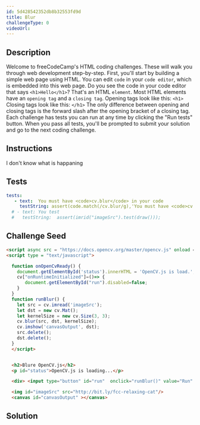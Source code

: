```yaml
---
id: 5d428542352db8b32553fd9d
title: Blur
challengeType: 0
videoUrl: 
---
```


## Description
<section id='description'>
Welcome to freeCodeCamp's HTML coding challenges. These will walk you through web development step-by-step.
First, you'll start by building a simple web page using HTML. You can edit <code>code</code> in your <code>code editor</code>, which is embedded into this web page.
Do you see the code in your code editor that says <code>&#60;h1&#62;Hello&#60;/h1&#62;</code>? That's an HTML <code>element</code>.
Most HTML elements have an <code>opening tag</code> and a <code>closing tag</code>.
Opening tags look like this:
<code>&#60;h1&#62;</code>
Closing tags look like this:
<code>&#60;/h1&#62;</code>
The only difference between opening and closing tags is the forward slash after the opening bracket of a closing tag.
Each challenge has tests you can run at any time by clicking the "Run tests" button. When you pass all tests, you'll be prompted to submit your solution and go to the next coding challenge.
</section>

## Instructions
<section id='instructions'>
I don't know what is happaning
</section>

## Tests
<section id='tests'>

```yml
tests:
   - text:  You must have <code>cv.blur</code> in your code
     testString: assert(code.match(/cv.blur/g),'You must have <code>cv.blur</code> in your code'); 
  # - text: You test
  #   testString:  assert(imrid("imageSrc").test(draw()));
```
  <!-- testString: assert.isTrue((/hello(\s)+world/gi).test($('h1').text()), 'Your <code>h1</code> element should have the text "Hello World".'); -->
</section>

## Challenge Seed

<section id='challengeSeed'>

<div id='html-seed'>

```html
<script async src = "https://docs.opencv.org/master/opencv.js" onload = "onOpenCvReady();" type = "text/javascript"></script>
<script type = "text/javascript">

  function onOpenCvReady() {
    document.getElementById('status').innerHTML = 'OpenCV.js is load.';
    cv["onRuntimeInitialized"]=()=> {
       document.getElementById("run").disabled=false;
    }
  }
  function runBlur() {
    let src = cv.imread('imageSrc');
    let dst = new cv.Mat();
    let kernelSize = new cv.Size(3, 3);
    cv.blur(src, dst, kernelSize);
    cv.imshow('canvasOutput', dst);
    src.delete();
    dst.delete();
  }
  </script>


  <h2>Blure OpenCV.js</h2>
  <p id="status">OpenCV.js is loading...</p>

  <div> <input type="button" id="run"  onclick="runBlur()" value="Run" disabled=true /></div>

  <img id="imageSrc" src="http://bit.ly/fcc-relaxing-cat"/>
  <canvas id="canvasOutput" ></canvas>
```

</div>



</section>

## Solution
<section id='solution'>

```html
 
```

</section>